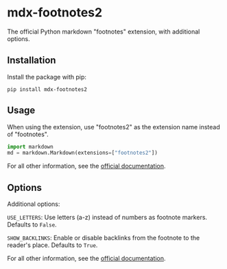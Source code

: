 # mdx-footnotes2

The official Python markdown "footnotes" extension, with additional options.

## Installation

Install the package with pip:

```
pip install mdx-footnotes2
```

## Usage

When using the extension, use "footnotes2" as the extension name instead of "footnotes".

```python
import markdown
md = markdown.Markdown(extensions=["footnotes2"])
```

For all other information, see the [official documentation](https://python-markdown.github.io/extensions/footnotes/).

## Options

Additional options:

`USE_LETTERS`: Use letters (a-z) instead of numbers as footnote markers. Defaults to `False`.

`SHOW_BACKLINKS`: Enable or disable backlinks from the footnote to the reader's place. Defaults to `True`.

For all other information, see the [official documentation](https://python-markdown.github.io/extensions/footnotes/).